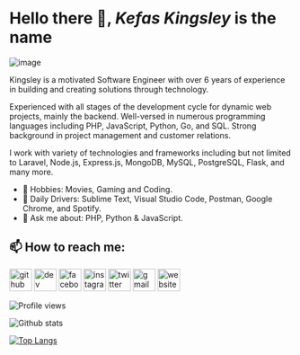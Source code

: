 # Hello there 👋, ***Kefas Kingsley*** is the name
![image](https://media.giphy.com/media/ZVik7pBtu9dNS/source.gif)

Kingsley is a motivated Software Engineer with over 6 years of experience in building and creating solutions through technology.

Experienced with all stages of the development cycle for dynamic web projects, mainly the backend. Well-versed in numerous programming languages including PHP, JavaScript, Python, Go, and SQL. Strong background in project management and customer relations.

I work with variety of technologies and frameworks including but not limited to Laravel, Node.js, Express.js, MongoDB, MySQL, PostgreSQL, Flask, and many more.

- 🎉 Hobbies: Movies, Gaming and Coding.
- 🚀 Daily Drivers: Sublime Text, Visual Studio Code, Postman, Google Chrome, and Spotify.
- 💬 Ask me about: PHP, Python & JavaScript.


## 📫 How to reach me:

[<img src='https://cdn.jsdelivr.net/npm/simple-icons@3.0.1/icons/github.svg' alt='github' height='40'>](https://github.com/Cyberking99)  [<img src='https://cdn.jsdelivr.net/npm/simple-icons@3.0.1/icons/dev-dot-to.svg' alt='dev' height='40'>](https://dev.to/Cyberking99)  [<img src='https://cdn.jsdelivr.net/npm/simple-icons@3.0.1/icons/facebook.svg' alt='facebook' height='40'>](https://www.facebook.com/clement.kingsley.9)  [<img src='https://cdn.jsdelivr.net/npm/simple-icons@3.0.1/icons/instagram.svg' alt='instagram' height='40'>](https://www.instagram.com/itz_kingkc/)  [<img src='https://cdn.jsdelivr.net/npm/simple-icons@3.0.1/icons/twitter.svg' alt='twitter' height='40'>](https://twitter.com/itzkingkc)  [<img src='https://cdn.jsdelivr.net/npm/simple-icons@3.0.1/icons/gmail.svg' alt='gmail' height='40'>](mailto:kefasiceking@gmail.com)  [<img src='https://cdn.jsdelivr.net/npm/simple-icons@3.0.1/icons/cloud.svg' alt='website' height='40'>](https://devkc.com.ng)  

![Profile views](https://komarev.com/ghpvc/?username=Cyberking99)

![Github stats](https://github-readme-stats.vercel.app/api?username=Cyberking99&show_icons=true&theme=dracula)

[![Top Langs](https://github-readme-stats.vercel.app/api/top-langs/?username=Cyberking99&layout=pie)](https://github.com/anuraghazra/github-readme-stats)
